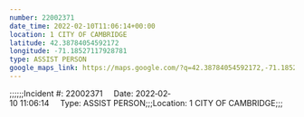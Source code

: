 ```yaml
---
number: 22002371
date_time: 2022-02-10T11:06:14+00:00
location: 1 CITY OF CAMBRIDGE
latitude: 42.38784054592172
longitude: -71.18527117928781
type: ASSIST PERSON
google_maps_link: https://maps.google.com/?q=42.38784054592172,-71.18527117928781
---
```


;;;;;;Incident #: 22002371     Date: 2022‐02‐10 11:06:14     Type: ASSIST PERSON;;;Location: 1 CITY OF CAMBRIDGE;;;
